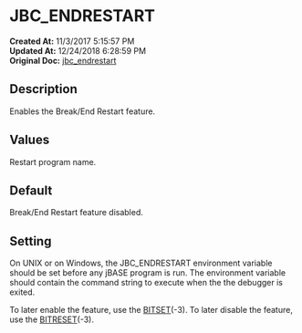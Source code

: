 # JBC_ENDRESTART

**Created At:** 11/3/2017 5:15:57 PM  
**Updated At:** 12/24/2018 6:28:59 PM  
**Original Doc:** [jbc_endrestart](https://docs.jbase.com/41717-environment-variables/jbc_endrestart)  


## Description

Enables the Break/End Restart feature.

## 


## Values

Restart program name.

## 


## Default

Break/End Restart feature disabled.

## 


## Setting

On UNIX or on Windows, the JBC\_ENDRESTART environment variable should be set before any jBASE program is run. The environment variable should contain the command string to execute when the the debugger is exited.

To later enable the feature, use the [BITSET](./../../jbase-basic-%28jbc%29/bitset)(-3). To later disable the feature, use the [BITRESET](./../../jbase-basic-%28jbc%29/bitreset)(-3).
